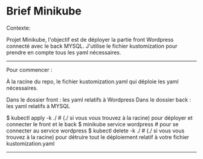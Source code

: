 # Brief Minikube

Contexte:

Projet Minikube, l'objectif est de déployer la partie front Wordpress connecté avec le back MYSQL. J'utilise le fichier kustomization pour prendre en compte tous les yaml nécessaires.


---------------------------------------------------------------------------------------------

Pour commencer :

À la racine du repo, le fichier kustomization.yaml qui déploie les yaml nécessaires.

Dans le dossier front : les yaml relatifs à Wordpress
Dans le dossier back : les yaml relatifs à MYSQL

$ kubectl apply -k ./           # (./ si vous vous trouvez à la racine) pour déployer et connecter le front et le back
$ minikube service wordpress    # pour se connecter au service wordpress
$ kubectl delete -k ./		# (./ si vous vous trouvez à la racine) pour détruire tout le déploiement relatif à votre fichier kustomization.yaml

--------------------------------------------------------------------------------------------

